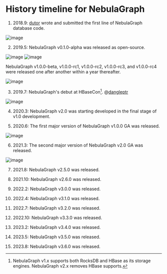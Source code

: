 # History timeline for NebulaGraph

1. 2018.9: [dutor](https://github.com/dutor) wrote and submitted the first line of NebulaGraph database code. 

  ![image](https://docs-cdn.nebula-graph.com.cn/books/images/dutor.png)

2. 2019.5: NebulaGraph v0.1.0-alpha was released as open-source.

  ![image](https://docs-cdn.nebula-graph.com.cn/books/images/alpha-bj.png)
  ![image](https://docs-cdn.nebula-graph.com.cn/books/images/alpha-hz.jpg)
 
  NebulaGraph v1.0.0-beta, v1.0.0-rc1, v1.0.0-rc2, v1.0.0-rc3, and v1.0.0-rc4 were released one after another within a year thereafter.

  ![image](https://docs-cdn.nebula-graph.com.cn/books/images/v010.png)

3. 2019.7: NebulaGraph's debut at HBaseCon[^HBaseCon]. @[dangleptr](https://github.com/dangleptr)

  ![image](https://www-cdn.nebula-graph.com.cn/nebula-blog/HBase01.png)

  [^HBaseCon]: NebulaGraph v1.x supports both RocksDB and HBase as its storage engines. NebulaGraph v2.x removes HBase supports.

4. 2020.3: NebulaGraph v2.0 was starting developed in the final stage of v1.0 development. 

5. 2020.6: The first major version of NebulaGraph v1.0.0 GA was released.

  ![image](https://docs-cdn.nebula-graph.com.cn/books/images/v100GA.png)

6. 2021.3: The second major version of NebulaGraph v2.0 GA was released.

  ![image](https://docs-cdn.nebula-graph.com.cn/books/images/v200.png)

7. 2021.8: NebulaGraph v2.5.0 was released.

8. 2021.10: NebulaGraph v2.6.0 was released.

9. 2022.2: NebulaGraph v3.0.0 was released.

10. 2022.4: NebulaGraph v3.1.0 was released.

11. 2022.7: NebulaGraph v3.2.0 was released.

12. 2022.10: NebulaGraph v3.3.0 was released.

13. 2023.2: NebulaGraph v3.4.0 was released.

14. 2023.5: NebulaGraph v3.5.0 was released.

15. 2023.8: NebulaGraph v3.6.0 was released.